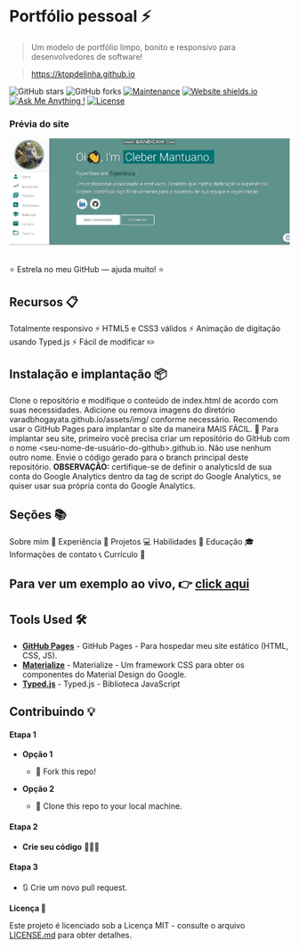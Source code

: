 # Portfólio pessoal ⚡️ 
> Um modelo de portfólio limpo, bonito e responsivo para desenvolvedores de software!

> https://ktopdelinha.github.io

![GitHub stars](https://img.shields.io/github/stars/varadbhogayata/varadbhogayata.github.io) 
![GitHub forks](https://img.shields.io/github/forks/varadbhogayata/varadbhogayata.github.io)
[![Maintenance](https://img.shields.io/badge/maintained-yes-green.svg)](https://github.com/ktopdelinha/ktopdelinha.github.io/commits/master)
[![Website shields.io](https://img.shields.io/badge/website-up-yellow)](http://ktopdelinha.github.io/)
[![Ask Me Anything !](https://img.shields.io/badge/ask%20me-linkedin-1abc9c.svg)](https://www.linkedin.com/in/cleber-mantuano-12155ab4)
[![License](http://img.shields.io/:license-mit-blue.svg?style=flat-square)](http://badges.mit-license.org)

### Prévia do site
<p align="center"> 
  <kbd>
    <a href="https://ktopdelinha.github.io" target="_blank"><img src="examples/preview.gif">
  </a>
  </kbd>
</p>
<br>
⭐ Estrela no meu GitHub — ajuda muito! ⭐

## Recursos 📋

Totalmente responsivo ⚡️
HTML5 e CSS3 válidos ⚡️
Animação de digitação usando Typed.js ⚡️
Fácil de modificar ✏️


## Instalação e implantação 📦

Clone o repositório e modifique o conteúdo de index.html de acordo com suas necessidades.
Adicione ou remova imagens do diretório varadbhogayata.github.io/assets/img/ conforme necessário.
Recomendo usar o GitHub Pages para implantar o site da maneira MAIS FÁCIL. 🚀
Para implantar seu site, primeiro você precisa criar um repositório do GitHub com o nome <seu-nome-de-usuário-do-github>.github.io. Não use nenhum outro nome.
Envie o código gerado para o branch principal deste repositório.
<b>OBSERVAÇÃO:</b> certifique-se de definir o analyticsId de sua conta do Google Analytics dentro da tag de script do Google Analytics, se quiser usar sua própria conta do Google Analytics.

## Seções 📚

Sobre mim 👤
Experiência 💼
Projetos 💻
Habilidades 💪
Educação 🎓
Informações de contato 📞
Currículo 📄

## Para ver um exemplo ao vivo, 👉 **[click aqui](https://ktopdelinha.github.io/)**

## Tools Used 🛠️
* [<b>GitHub Pages</b>](https://create-react-app.dev/docs/deployment/#github-pages) - GitHub Pages - Para hospedar meu site estático (HTML, CSS, JS).
* [<b>Materialize</b>](https://materializecss.com/) - Materialize - Um framework CSS para obter os componentes do Material Design do Google.
* [<b>Typed.js</b>](https://mattboldt.com/demos/typed-js/) - Typed.js - Biblioteca JavaScript

## Contribuindo 💡
#### Etapa 1

- **Opção 1**
    - 🍴 Fork this repo!

- **Opção 2**
    - 👯 Clone this repo to your local machine.


#### Etapa 2

- **Crie seu código** 🔨🔨🔨

#### Etapa 3

- 🔃 Crie um novo pull request.

**Licença 📄**

Este projeto é licenciado sob a Licença MIT - consulte o arquivo [LICENSE.md](./LICENSE) para obter detalhes.
